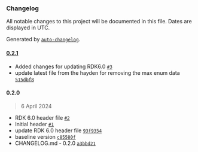 ### Changelog

All notable changes to this project will be documented in this file. Dates are displayed in UTC.

Generated by [`auto-changelog`](https://github.com/CookPete/auto-changelog).

#### [0.2.1](https://github.com/rdkcentral/rdk-halif-ir_manager/compare/0.2.0...0.2.1)

- Added changes for updating RDK6.0 [`#3`](https://github.com/rdkcentral/rdk-halif-ir_manager/pull/3)
- update latest file from the hayden for removing the max enum data [`515dbf8`](https://github.com/rdkcentral/rdk-halif-ir_manager/commit/515dbf8b5f7ffa306c6000251937dcc7c6ee2d13)

#### 0.2.0

> 6 April 2024

- RDK 6.0 header file [`#2`](https://github.com/rdkcentral/rdk-halif-ir_manager/pull/2)
- Initial header [`#1`](https://github.com/rdkcentral/rdk-halif-ir_manager/pull/1)
- update RDK 6.0 header file [`93f9354`](https://github.com/rdkcentral/rdk-halif-ir_manager/commit/93f9354e1c5f7d335053f37ee6407cab0994bb4b)
- baseline version [`c85580f`](https://github.com/rdkcentral/rdk-halif-ir_manager/commit/c85580f2f78d126f5c295162feb9d6ba03508b3c)
- CHANGELOG.md - 0.2.0 [`a3bbd21`](https://github.com/rdkcentral/rdk-halif-ir_manager/commit/a3bbd21d2f66aad87037e55c156dd2204e0c1c53)
